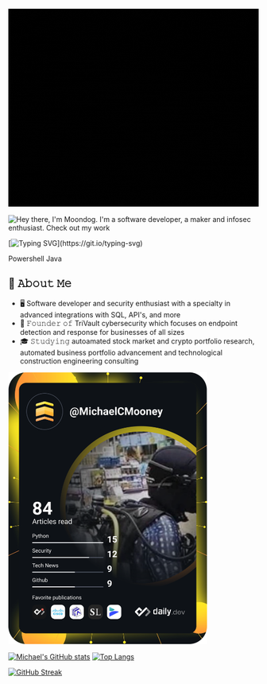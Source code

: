 <!--
[![Typing SVG](https://readme-typing-svg.herokuapp.com/?lines=Hi+There!+👋;Welcome+to+my+profile!&center=true)](https://git.io/typing-svg)
-->

<p align="center">
  <img src="https://github.com/MichaelCMooney/MichaelCMooney/blob/main/AboutMe.gif" alt="Michael Mooney's About Me"></img>
</p>


![Hey there, I'm Moondog. I'm a software developer, a maker and infosec enthusiast. Check out my work](https://github.com/CyrisXD/CyrisXD/raw/master/bio.gif)


[![Typing SVG](https://readme-typing-svg.herokuapp.com/?lines=Hi+There!+👋;Welcome+to+my+profile!)](https://git.io/typing-svg)

<!--

- 🔭 I’m currently working on ...
- 🌱 I’m currently learning ...
- 👯 I’m looking to collaborate on ...
- 🤔 I’m looking for help with ...
- 💬 Ask me about ...
- 📫 How to reach me: ...
- ⚡ Fun fact: ...
-->

Powershell
Java



## :book: 𝙰𝚋𝚘𝚞𝚝 𝙼𝚎
- 🖥 Software developer and security enthusiast with a specialty in advanced integrations with SQL, API's, and more
- 💼 𝙵𝚘𝚞𝚗𝚍𝚎𝚛 𝚘𝚏 TriVault cybersecurity which focuses on endpoint detection and response for businesses of all sizes
- 🎓 𝚂𝚝𝚞𝚍𝚢𝚒𝚗𝚐 autoamated stock market and crypto portfolio research, automated business portfolio advancement and technological construction engineering consulting




<a href="https://app.daily.dev/MichaelCMooney"><img src="https://github.com/MichaelCMooney/MichaelCMooney/blob/main/devcard.svg" width="400" alt="Michael Mooney's Dev Card"/></a>

[![Michael's GitHub stats](https://github-readme-stats.vercel.app/api?username=MichaelCMooney&theme=dark)](https://github.com/anuraghazra/github-readme-stats) [![Top Langs](https://github-readme-stats.vercel.app/api/top-langs/?username=MichaelCMooney&theme=dark)](https://github.com/anuraghazra/github-readme-stats)

[![GitHub Streak](https://github-readme-streak-stats.herokuapp.com/?user=MichaelCMooney&center=true&theme=dark)](https://git.io/streak-stats)
